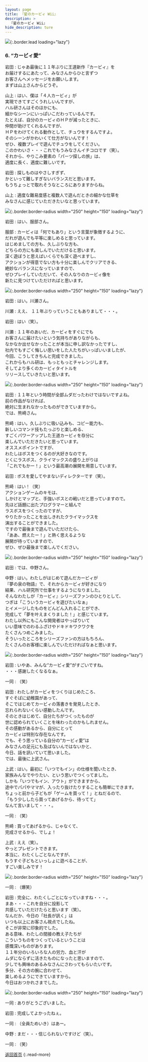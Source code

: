 ```yaml
---
layout: page
title: 『星のカービィ Wii』
description: >
  『星のカービィ Wii』
hide_description: ture
---
```


![](/interviews/jp/wii/sukj/vol1/img/mainvisual6.jpg){:.border.lead loading="lazy"}

### 6. “カービィ愛”

岩田
: じゃあ最後に１１年ぶりに王道新作『カービィ』を<br>お届けするにあたって、みなさんからひと言ずつ<br>お客さんへメッセージをお願いします。<br>まずは山上さんからどうぞ。

 

山上
: はい、僕は「４人カービィ」が<br>実現できてすごくうれしいんですが、<br>ハル研さんはそのほかにも、<br>細かなシーンにいっぱいこだわっているんです。<br>たとえば、自分のカービィのＨＰが減ったときに、<br>仲間が助けてくれるんですが、<br>ＨＰをわけてくれる動作として、チュウをするんですよ。<br>そのシーンがかわいくて仕方がないんです！<br>ぜひ、複数プレイで遊んでチュウをしてください。<br>このかわいさ・・・これでもうみなさんイチコロです（笑）。<br>それから、やりこみ要素の「パーツ探しの旅」は、<br>適度に長く、適度に難しいです。

 

岩田
: 探しものはやさしすぎず、<br>かといって難しすぎないバランスだと思います。<br>もうちょっとで取れそうなところにありますからね。

 

山上
: 適度な難易度感と複数人で遊んだときの細かな仕草を<br>みなさんに感じていただきたいなと思っています。

![](/interviews/jp/wii/sukj/vol1/img/photo26.jpg){:.border.border-radius width="250" height="150" loading="lazy"}

岩田
: はい、服部さん。

 

服部
: カービィは「何でもあり」という言葉が象徴するように、<br>だれが遊んでも平等に楽しめると思っています。<br>はじめましての方も、久しぶりな方も、<br>どちらの方にも楽しんでいただけると思います。<br>深く遊ぼうと思えばいくらでも深く遊べますし、<br>アクションが得意でない方も十分に楽しんでクリアできる、<br>絶妙なバランスになっていますので、<br>ぜひプレイしていただいて、その人なりのカービィ像を<br>新たに見つけていただければと思います。

![](/interviews/jp/wii/sukj/vol1/img/photo27.jpg){:.border.border-radius width="250" height="150" loading="lazy"}

 

岩田
: はい。川瀬さん。

 

川瀬
: ええ、 １１年ぶりっていうこともありまして・・・。

 

岩田
: はい（笑）。

 

川瀬
: １１年のあいだ、カービィをすぐにでも<br>お客さんに届けたいという気持ちがありながらも、<br>なかなか出せなかったことが本当に申し訳なかったですし、<br>社内でもすごく悔しい思いをした人たちがいっぱいいましたが、<br>今回、こうしてきちんと完成できました。<br>これからもハル研は、もっともっとチャレンジします。<br>そしてより多くのカービィタイトルを<br>リリースしていきたいと思います。

![](/interviews/jp/wii/sukj/vol1/img/photo28.jpg){:.border.border-radius width="250" height="150" loading="lazy"}

岩田
: １１年という時間が全部ムダだったわけではないですよね。<br>前の作品がなければ、<br>絶対に生まれなかったものができていますから。<br>では、熊崎さん。

 

熊崎
: はい。久しぶりに吸い込みも、コピー能力も、<br>新しいコマンド技もたっぷりと楽しめる、<br>すごくパワーアップした王道カービィを存分に<br>楽しんでいただきたいと思っています。<br>オススメポイントですが、<br>わたしはボスをつくるのが大好きなのです。<br>とくにラスボス、クライマックスの盛り上がりは<br>「これでもかー！」という最高潮の展開を用意しています。

 

岩田
: ボスを愛してやまないディレクターです（笑）。

 

熊崎
: はい！（笑）<br>アクションゲームのキモは、<br>しかけとマップと、手強いボスとの戦いだと思っていますので。<br>先ほど話題に出たプログラマーと組んで<br>ラスボスをつくったのですが、<br>やりたかったことを出しきれたクライマックスを<br>演出することができました。<br>ですので最後まで遊んでいただけたら、<br>「ああ、燃えたー！」と熱く思えるような<br>展開が待っていますので、<br>ぜひ、ぜひ最後まで楽しんでください。

![](/interviews/jp/wii/sukj/vol1/img/photo29.jpg){:.border.border-radius width="250" height="150" loading="lazy"}

岩田
: では、中野さん。

 

中野
: はい。わたしがはじめて遊んだカービィが<br>『夢の泉の物語』で、それからカービィが好きになり<br>結果、ハル研究所で仕事をするようになりました。<br>そんなわたしが『カービィ』シリーズファンのひとりとして、<br>つぎは「こういうカービィを遊びたいなぁ」<br>とイメージしたものをどんどん入れることができ、<br>完成して「夢を叶えまくりました！」と感じています。<br>わたし以外にもこんな開発者はやっぱりいて<br>いい意味でのわるふざけやドキドキワクワクを<br>たくさんつめこみました。<br>そういったところをシリーズファンの方はもちろん、<br>たくさんのお客様に楽しんでいただければなぁと思います。

![](/interviews/jp/wii/sukj/vol1/img/photo30.jpg){:.border.border-radius width="250" height="150" loading="lazy"}

 

岩田
: いやあ、みんな“カービィ愛”がすごいですね。<br>・・・感謝したくなるなぁ。

 

一同
: （笑）

 

岩田
: わたしがカービィをつくりはじめたころ、<br>すぐそばに幼稚園があって、<br>そこではじめてカービィの落書きを発見したとき、<br>忘れられないくらい感動したんです。<br>そのときはじめて、自分たちがつくったものが<br>世に認められていくことを味わったのかもしれません。<br>その感動があるから、自分にとって<br>カービィは特別な存在なんです。<br>でも、そう思っている自分の“カービィ愛”は<br>みなさんの足元にも及ばないんではないかと、<br>今日、話を訊いていて思いました。<br>では、最後に上武さん。

 

上武
: はい。最初に「いつでもイン」の仕様を聞いたとき、<br>家族みんなでやりたい、という思いでつくってました。<br>しかも「いつでもイン、アウト」ができますから、<br>途中でパパやママが、入ったり抜けたりすることも簡単にできます。<br>ちょっと前から子どもが「ゲームを買って！」とねだるので、<br>「もう少ししたら買ってあげるから、待ってて」<br>なんて言いまして・・・。

 

一同
: （笑）

 

熊崎
: 買ってあげるから、じゃなくて、<br>完成させるから、でしょ！

 

上武
: ええ（笑）。<br>やっとプレゼントできます。<br>本当に、わたくしごとなんですが、<br>もうすぐ子どもといっしょに遊べることが、<br>すごい楽しみです！

![](/interviews/jp/wii/sukj/vol1/img/photo31.jpg){:.border.border-radius width="250" height="150" loading="lazy"}

 

一同
: （爆笑）

 

岩田
: 完全に、わたくしごとになっていますね・・・。<br>まあ・・・これを自分に投影して<br>共感していただけたらと思います（笑）。<br>なんだか、今日の「社長が訊く」は<br>いつも以上にお客さん視点でしたね。<br>そこが非常に印象的でした。<br>ある意味、わたしの間接の教え子たちが<br>こういうものをつくっているということは<br>感慨深いものがあります。<br>１１年分のいろいろな人の労力、血と汗が<br>ムダにならずに活きたものになったと思いますので、<br>少しでも興味のあるみなさんにさわってもらいたいです。<br>多分、その方の腕に合わせて、<br>楽しめるようにできていますから。<br>今日はおつかれさまでした。

![](/interviews/jp/wii/sukj/vol1/img/photo32.jpg){:.border.border-radius width="250" height="150" loading="lazy"}

一同
: ありがとうございました。

 

岩田
: 完成してよかったねぇ。

 

一同
: （全員ためいき）はあー。

 

中野
: まだ・・・信じられないですけど（笑）。

 

一同
: （笑）

[返回首页](../../../../../)
{:.read-more}

